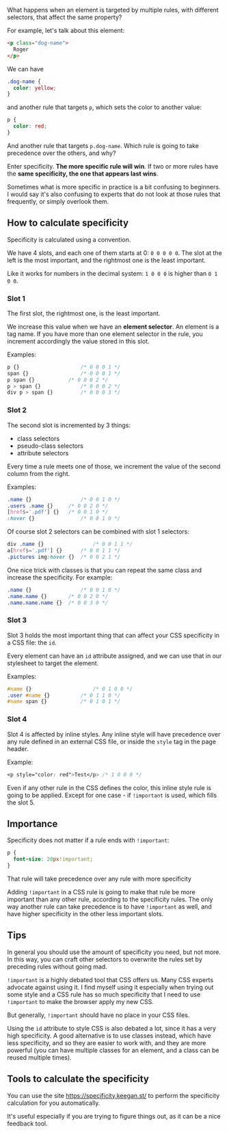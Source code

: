 What happens when an element is targeted by multiple rules, with different selectors, that affect the same property?

For example, let's talk about this element:

```html
<p class="dog-name">
  Roger
</p>
```

We can have

```css
.dog-name {
  color: yellow;
}
```

and another rule that targets `p`, which sets the color to another value:

```css
p {
  color: red;
}
```

And another rule that targets `p.dog-name`. Which rule is going to take precedence over the others, and why?

Enter specificity. **The more specific rule will win**.
If two or more rules have the **same specificity, the one that appears last wins**.

Sometimes what is more specific in practice is a bit confusing to beginners. I would say it's also confusing to experts that do not look at those rules that frequently, or simply overlook them.

## How to calculate specificity

Specificity is calculated using a convention.

We have 4 slots, and each one of them starts at 0: `0 0 0 0 0`. The slot at the left is the most important, and the rightmost one is the least important.

Like it works for numbers in the decimal system: `1 0 0 0` is higher than `0 1 0 0`.

### Slot 1

The first slot, the rightmost one, is the least important.

We increase this value when we have an **element selector**. An element is a tag name. If you have more than one element selector in the rule, you increment accordingly the value stored in this slot.

Examples:

```css
p {} 					/* 0 0 0 1 */
span {} 				/* 0 0 0 1 */
p span {} 			/* 0 0 0 2 */
p > span {} 			/* 0 0 0 2 */
div p > span {} 		/* 0 0 0 3 */
```

### Slot 2

The second slot is incremented by 3 things:

- class selectors
- pseudo-class selectors
- attribute selectors

Every time a rule meets one of those, we increment the value of the second column from the right.

Examples:

```css
.name {}				/* 0 0 1 0 */
.users .name {}		/* 0 0 2 0 */
[href$='.pdf'] {}	/* 0 0 1 0 */
:hover {}				/* 0 0 1 0 */
```

Of course slot 2 selectors can be combined with slot 1 selectors:

```css
div .name {}				/* 0 0 1 1 */
a[href$='.pdf'] {}		/* 0 0 1 1 */
.pictures img:hover {}  /* 0 0 2 1 */
```

One nice trick with classes is that you can repeat the same class and increase the specificity. For example:

```css
.name {}				/* 0 0 1 0 */
.name.name {}		/* 0 0 2 0 */
.name.name.name {}	/* 0 0 3 0 */
```

### Slot 3

Slot 3 holds the most important thing that can affect your CSS specificity in a CSS file: the `id`.

Every element can have an `id` attribute assigned, and we can use that in our stylesheet to target the element.

Examples:

```css
#name {}					/* 0 1 0 0 */
.user #name {}			/* 0 1 1 0 */
#name span {}			/* 0 1 0 1 */
```

### Slot 4

Slot 4 is affected by inline styles. Any inline style will have precedence over any rule defined in an external CSS file, or inside the `style` tag in the page header.

Example:

```css
<p style="color: red">Test</p> /* 1 0 0 0 */
```

Even if any other rule in the CSS defines the color, this inline style rule is going to be applied. Except for one case - if `!important` is used, which fills the slot 5.

## Importance
Specificity does not matter if a rule ends with `!important`:

```css
p {
  font-size: 20px!important;
}
```

That rule will take precedence over any rule with more specificity

Adding `!important` in a CSS rule is going to make that rule be more important than any other rule, according to the specificity rules. The only way another rule can take precedence is to have `!important` as well, and have higher specificity in the other less important slots.

## Tips

In general you should use the amount of specificity you need, but not more.  In this way, you can craft other selectors to overwrite the rules set by preceding rules without going mad.

`!important` is a highly debated tool that CSS offers us. Many CSS experts advocate against using it. I find myself using it especially when trying out some style and a CSS rule has so much specificity that I need to use `!important` to make the browser apply my new CSS.

But generally, `!important` should have no place in your CSS files.

Using the `id` attribute to style CSS is also debated a lot, since it has a very high specificity. A good alternative is to use classes instead, which have less specificity, and so they are easier to work with, and they are more powerful (you can have multiple classes for an element, and a class can be reused multiple times).

## Tools to calculate the specificity

You can use the site <https://specificity.keegan.st/> to perform the specificity calculation for you automatically.

It's useful especially if you are trying to figure things out, as it can be a nice feedback tool.